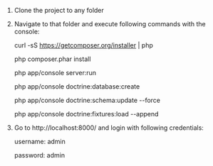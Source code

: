 1) Clone the project to any folder

2) Navigate to that folder and execute following commands with the console:

    curl -sS https://getcomposer.org/installer | php
    
    php composer.phar install
    
    php app/console server:run
    
    php app/console doctrine:database:create
    
    php app/console doctrine:schema:update --force
    
    php app/console doctrine:fixtures:load --append
    
3) Go to http://localhost:8000/ and login with following credentials:

    username: admin
    
    password: admin
